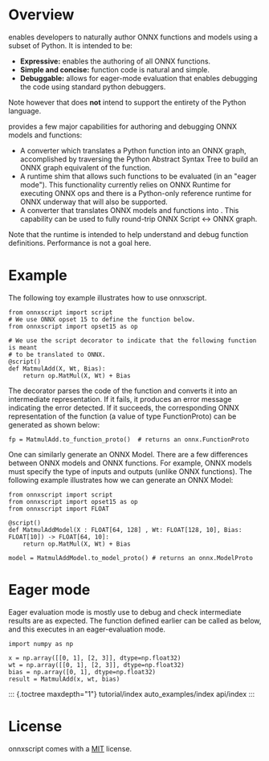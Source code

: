 Overview
========

enables developers to naturally author ONNX functions and models using a
subset of Python. It is intended to be:

-   **Expressive:** enables the authoring of all ONNX functions.
-   **Simple and concise:** function code is natural and simple.
-   **Debuggable:** allows for eager-mode evaluation that enables
    debugging the code using standard python debuggers.

Note however that does **not** intend to support the entirety of the
Python language.

provides a few major capabilities for authoring and debugging ONNX
models and functions:

-   A converter which translates a Python function into an ONNX graph,
    accomplished by traversing the Python Abstract Syntax Tree to build
    an ONNX graph equivalent of the function.
-   A runtime shim that allows such functions to be evaluated (in an
    \"eager mode\"). This functionality currently relies on ONNX Runtime
    for executing ONNX ops and there is a Python-only reference runtime
    for ONNX underway that will also be supported.
-   A converter that translates ONNX models and functions into . This
    capability can be used to fully round-trip ONNX Script ↔ ONNX graph.

Note that the runtime is intended to help understand and debug function
definitions. Performance is not a goal here.

Example
=======

The following toy example illustrates how to use onnxscript.

    from onnxscript import script
    # We use ONNX opset 15 to define the function below.
    from onnxscript import opset15 as op

    # We use the script decorator to indicate that the following function is meant
    # to be translated to ONNX.
    @script()
    def MatmulAdd(X, Wt, Bias):
        return op.MatMul(X, Wt) + Bias

The decorator parses the code of the function and converts it into an
intermediate representation. If it fails, it produces an error message
indicating the error detected. If it succeeds, the corresponding ONNX
representation of the function (a value of type FunctionProto) can be
generated as shown below:

    fp = MatmulAdd.to_function_proto()  # returns an onnx.FunctionProto

One can similarly generate an ONNX Model. There are a few differences
between ONNX models and ONNX functions. For example, ONNX models must
specify the type of inputs and outputs (unlike ONNX functions). The
following example illustrates how we can generate an ONNX Model:

    from onnxscript import script
    from onnxscript import opset15 as op
    from onnxscript import FLOAT

    @script()
    def MatmulAddModel(X : FLOAT[64, 128] , Wt: FLOAT[128, 10], Bias: FLOAT[10]) -> FLOAT[64, 10]:
        return op.MatMul(X, Wt) + Bias

    model = MatmulAddModel.to_model_proto() # returns an onnx.ModelProto

Eager mode
==========

Eager evaluation mode is mostly use to debug and check intermediate
results are as expected. The function defined earlier can be called as
below, and this executes in an eager-evaluation mode.

    import numpy as np

    x = np.array([[0, 1], [2, 3]], dtype=np.float32)
    wt = np.array([[0, 1], [2, 3]], dtype=np.float32)
    bias = np.array([0, 1], dtype=np.float32)
    result = MatmulAdd(x, wt, bias)

::: {.toctree maxdepth="1"}
tutorial/index auto\_examples/index api/index
:::

License
=======

onnxscript comes with a
[MIT](https://github.com/microsoft/onnx-script/blob/main/LICENSE)
license.
